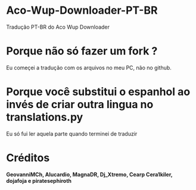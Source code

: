 # Aco-Wup-Downloader-PT-BR
Tradução PT-BR do Aco Wup Downloader

# Porque não só fazer um fork ?
Eu começei a tradução com os arquivos no meu PC, não no github.

# Porque você substitui o espanhol ao invés de criar outra lingua no translations.py
Eu só fui ler aquela parte quando terminei de traduzir

# Créditos
<strong>GeovanniMCh, Alucardio, MagnaDR, Dj_Xtremo, Cearp Cera1kiler, dojafoja e piratesephiroth</strong>
